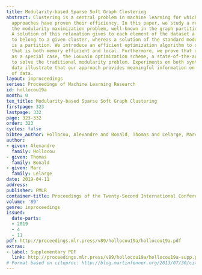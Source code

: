 ```yaml
---
title: Modularity-based Sparse Soft Graph Clustering
abstract: Clustering is a central problem in machine learning for which graph-based
  approaches have proven their efficiency. In this paper, we study a relaxation of
  the modularity maximization problem, well-known in the graph partitioning literature.
  A solution of this relaxation gives to each element of the dataset a probability
  to belong to a given cluster, whereas a solution of the standard modularity problem
  is a partition. We introduce an efficient optimization algorithm to solve this relaxation,
  that is both memory efficient and local. Furthermore, we prove that our method includes,
  as a special case, the Louvain optimization scheme, a state-of-the-art technique
  to solve the traditional modularity problem. Experiments on both synthetic and real-world
  data illustrate that our approach provides meaningful information on various types
  of data.
layout: inproceedings
series: Proceedings of Machine Learning Research
id: hollocou19a
month: 0
tex_title: Modularity-based Sparse Soft Graph Clustering
firstpage: 323
lastpage: 332
page: 323-332
order: 323
cycles: false
bibtex_author: Hollocou, Alexandre and Bonald, Thomas and Lelarge, Marc
author:
- given: Alexandre
  family: Hollocou
- given: Thomas
  family: Bonald
- given: Marc
  family: Lelarge
date: 2019-04-11
address: 
publisher: PMLR
container-title: Proceedings of the Twenty-Second International Conference on Artificial Intelligence and Statistics
volume: '89'
genre: inproceedings
issued:
  date-parts:
  - 2019
  - 4
  - 11
pdf: http://proceedings.mlr.press/v89/hollocou19a/hollocou19a.pdf
extras:
- label: Supplementary PDF
  link: http://proceedings.mlr.press/v89/hollocou19a/hollocou19a-supp.pdf
# Format based on citeproc: http://blog.martinfenner.org/2013/07/30/citeproc-yaml-for-bibliographies/
---
```

